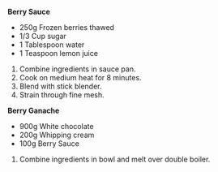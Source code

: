 **Berry Sauce**
* 250g Frozen berries thawed
* 1/3 Cup sugar
* 1 Tablespoon water
* 1 Teaspoon lemon juice

1. Combine ingredients in sauce pan.
1. Cook on medium heat for 8 minutes.
1. Blend with stick blender.
1. Strain through fine mesh.

**Berry Ganache**
* 900g White chocolate
* 200g Whipping cream
* 100g Berry Sauce

1. Combine ingredients in bowl and melt over double boiler.
